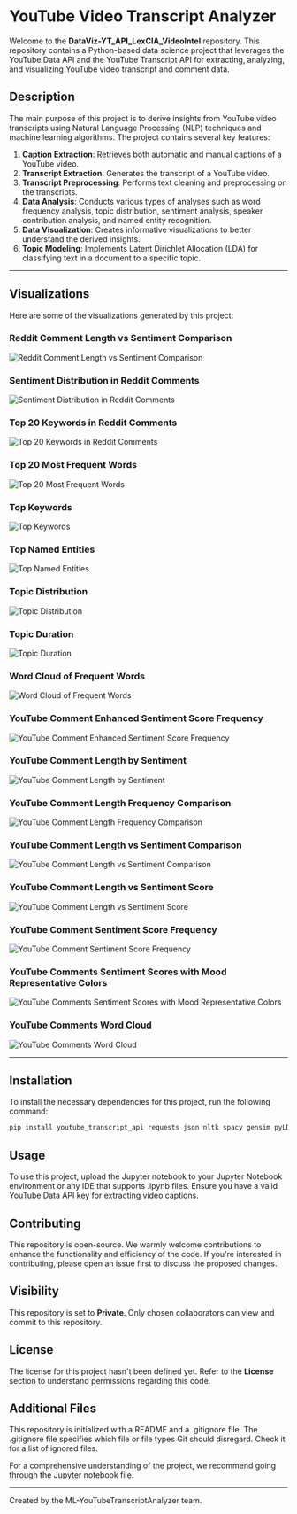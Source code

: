 # YouTube Video Transcript Analyzer 

Welcome to the **DataViz-YT_API_LexCIA_VideoIntel** repository. This repository contains a Python-based data science project that leverages the YouTube Data API and the YouTube Transcript API for extracting, analyzing, and visualizing YouTube video transcript and comment data. 

## Description

The main purpose of this project is to derive insights from YouTube video transcripts using Natural Language Processing (NLP) techniques and machine learning algorithms. The project contains several key features:

1. **Caption Extraction**: Retrieves both automatic and manual captions of a YouTube video.
2. **Transcript Extraction**: Generates the transcript of a YouTube video.
3. **Transcript Preprocessing**: Performs text cleaning and preprocessing on the transcripts.
4. **Data Analysis**: Conducts various types of analyses such as word frequency analysis, topic distribution, sentiment analysis, speaker contribution analysis, and named entity recognition.
5. **Data Visualization**: Creates informative visualizations to better understand the derived insights.
6. **Topic Modeling**: Implements Latent Dirichlet Allocation (LDA) for classifying text in a document to a specific topic.

---
## Visualizations

Here are some of the visualizations generated by this project:

### Reddit Comment Length vs Sentiment Comparison
![Reddit Comment Length vs Sentiment Comparison](screenshots/reddit_comment_length_sentiment_comparison_scatter_plot.png)

### Sentiment Distribution in Reddit Comments
![Sentiment Distribution in Reddit Comments](screenshots/sentiment_distribution_reddit_comments_pie_chart.png)

### Top 20 Keywords in Reddit Comments
![Top 20 Keywords in Reddit Comments](screenshots/Top_20_keywords_reddit_comments_barchart.png)

### Top 20 Most Frequent Words
![Top 20 Most Frequent Words](screenshots/Top_20_most-frequent_words.png)

### Top Keywords
![Top Keywords](screenshots/Top_keywords_barchart.png)

### Top Named Entities
![Top Named Entities](screenshots/Top_named_entities_barchart.png)

### Topic Distribution
![Topic Distribution](screenshots/Topic_distribution_pie_chart.png)

### Topic Duration
![Topic Duration](screenshots/Topic_duration_barchart.png)

### Word Cloud of Frequent Words
![Word Cloud of Frequent Words](screenshots/Word_cloud_frequent_words.png)

### YouTube Comment Enhanced Sentiment Score Frequency
![YouTube Comment Enhanced Sentiment Score Frequency](screenshots/YT_comment_enhanced_sentiment_score_frequency_barchart.png)

### YouTube Comment Length by Sentiment
![YouTube Comment Length by Sentiment](screenshots/YT_comment_length_by_sentiment_barchart.png)

### YouTube Comment Length Frequency Comparison
![YouTube Comment Length Frequency Comparison](screenshots/YT_comment_length_frequency_comparison_barchart.png)

### YouTube Comment Length vs Sentiment Comparison
![YouTube Comment Length vs Sentiment Comparison](screenshots/YT_comment_length_sentiment_comparison_scatter_plot.png)

### YouTube Comment Length vs Sentiment Score
![YouTube Comment Length vs Sentiment Score](screenshots/YT_comment_length_vs_sentiment_score_scatter_plot.png)

### YouTube Comment Sentiment Score Frequency
![YouTube Comment Sentiment Score Frequency](screenshots/YT_comment_sentiment_score_frequency_barchart.png)

### YouTube Comments Sentiment Scores with Mood Representative Colors
![YouTube Comments Sentiment Scores with Mood Representative Colors](screenshots/YT_comments_sentiment_scores_with_mood_representative_colors_boxplot.png)

### YouTube Comments Word Cloud
![YouTube Comments Word Cloud](screenshots/YT_comments_word_cloud.png)

---

## Installation

To install the necessary dependencies for this project, run the following command:

```bash
pip install youtube_transcript_api requests json nltk spacy gensim pyLDAvis plotly
```
## Usage

To use this project, upload the Jupyter notebook to your Jupyter Notebook environment or any IDE that supports .ipynb files. Ensure you have a valid YouTube Data API key for extracting video captions.

## Contributing

This repository is open-source. We warmly welcome contributions to enhance the functionality and efficiency of the code. If you're interested in contributing, please open an issue first to discuss the proposed changes.

## Visibility

This repository is set to **Private**. Only chosen collaborators can view and commit to this repository.

## License

The license for this project hasn't been defined yet. Refer to the **License** section to understand permissions regarding this code.

## Additional Files

This repository is initialized with a README and a .gitignore file. The .gitignore file specifies which file or file types Git should disregard. Check it for a list of ignored files.

For a comprehensive understanding of the project, we recommend going through the Jupyter notebook file.

---

Created by the ML-YouTubeTranscriptAnalyzer team.
